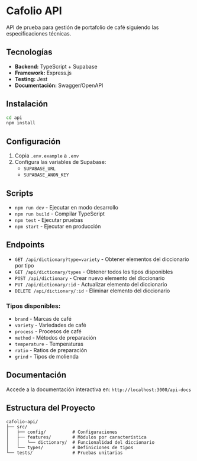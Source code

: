 # Cafolio API

API de prueba para gestión de portafolio de café siguiendo las especificaciones técnicas.

## Tecnologías

- **Backend:** TypeScript + Supabase
- **Framework:** Express.js
- **Testing:** Jest
- **Documentación:** Swagger/OpenAPI

## Instalación

```bash
cd api
npm install
```

## Configuración

1. Copia `.env.example` a `.env`
2. Configura las variables de Supabase:
   - `SUPABASE_URL`
   - `SUPABASE_ANON_KEY`

## Scripts

- `npm run dev` - Ejecutar en modo desarrollo
- `npm run build` - Compilar TypeScript
- `npm test` - Ejecutar pruebas
- `npm start` - Ejecutar en producción

## Endpoints

- `GET /api/dictionary?type=variety` - Obtener elementos del diccionario por tipo
- `GET /api/dictionary/types` - Obtener todos los tipos disponibles
- `POST /api/dictionary` - Crear nuevo elemento del diccionario
- `PUT /api/dictionary/:id` - Actualizar elemento del diccionario
- `DELETE /api/dictionary/:id` - Eliminar elemento del diccionario

### Tipos disponibles:
- `brand` - Marcas de café
- `variety` - Variedades de café
- `process` - Procesos de café
- `method` - Métodos de preparación
- `temperature` - Temperaturas
- `ratio` - Ratios de preparación
- `grind` - Tipos de molienda

## Documentación

Accede a la documentación interactiva en: `http://localhost:3000/api-docs`

## Estructura del Proyecto

```
cafolio-api/
├── src/
│   ├── config/          # Configuraciones
│   ├── features/        # Módulos por característica
│   │   └── dictionary/  # Funcionalidad del diccionario
│   └── types/           # Definiciones de tipos
└── tests/               # Pruebas unitarias
```